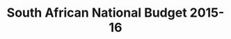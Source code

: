 ---
layout: homepage
title: South African National Budget 2015-16
years:
- [2015-16, /2015-16, active]
- [2016-17, /2016-17, link]
- [2017-18, /2017-18, link]
- [2018-19, /2018-19, link]
financial_year: 2015-16
active: home
nested: false
---